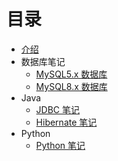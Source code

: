 # 目录

* [介绍](README.md)
* 数据库笔记
    * [MySQL5.x 数据库](数据库笔记/MySQL5x.md)
    * [MySQL8.x 数据库](数据库笔记/MySQL8x.md)
* Java
    * [JDBC 笔记](Java/JDBC笔记.md)
    * [Hibernate 笔记](Java/Hibernate.md)
* Python
    * [Python 笔记](Python/Python笔记.md)
    